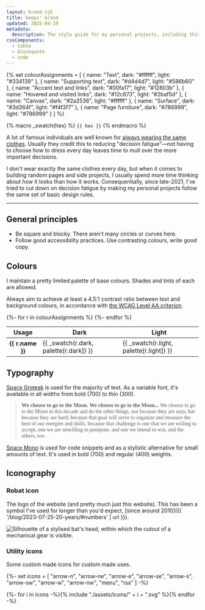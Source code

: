 ```yaml
---
layout: brand.njk
title: beeps' brand
updated: 2025-04-19
metadata:
  description: The style guide for my personal projects, including this website.
cssComponents:
  - table
  - blockquote
  - code
---
```


{% set colourAssignments = [
  { name: "Text", dark: "#ffffff", light: "#334139" },
  { name: "Supporting text", dark: "#d4d4d7", light: "#586b60" },
  { name: "Accent text and links", dark: "#00fa17", light: "#12803b" },
  { name: "Hovered and visited links", dark: "#12c873", light: "#2baf5d" },
  { name: "Canvas", dark: "#2a2536", light: "#ffffff" },
  { name: "Surface", dark: "#3d364f", light: "#f4f3f7" },
  { name: "Page furniture", dark: "#786999", light: "#786999" }
] %}

<style>
:root {
  {%- for n, c in palette %}
  --brand-color-{{ n }}: {{ c }};
  {%- endfor %}
}
</style>

{% macro _swatch(hex) %}
<span class="pageSwatch">
<span class="pageSwatch_preview" style="background-color: {{ hex }};"></span>
<code class="kimCode">{{ hex }}</code>
</span>
{% endmacro %}

A lot of famous individuals are well known for [always wearing the same clothes](https://edition.cnn.com/2015/10/09/world/gallery/decision-fatigue-same-clothes/index.html). Usually they credit this to reducing "decision fatigue"—not having to choose how to dress every day leaves time to mull over the more important decisions.

I don't wear exactly the same clothes every day, but when it comes to building random pages and side projects, I usually spend more time thinking about how it looks than how it works. Consequentially, since late-2021, I've tried to cut down on decision fatigue by making my personal projects follow the same set of basic design rules.

---

## General principles

- Be square and blocky. There aren't many circles or curves here.
- Follow good accessibility practices. Use contrasting colours, write good copy.

## Colours

I maintain a pretty limited palette of base colours. Shades and tints of each are allowed.

Always aim to achieve at least a 4.5:1 contrast ratio between text and background colours, in accordance with [the WCAG Level AA criterion](https://www.w3.org/WAI/WCAG21/Understanding/contrast-minimum.html).

<table class="kimTable">
  <thead class="kimTable_head">
    <tr class="kimTable_row">
      <th class="kimTable_header" scope="col">Usage</th>
      <th class="kimTable_header" scope="col">Dark</th>
      <th class="kimTable_header" scope="col">Light</th>
    </tr>
  </thead>
  <tbody class="kimTable_body">
    {%- for r in colourAssignments %}
    <tr class="kimTable_row">
      <th class="kimTable_header" scope="row">{{ r.name }}</th>
      <td class="kimTable_cell">{{ _swatch(r.dark, palette[r.dark]) }}</td>
      <td class="kimTable_cell">{{ _swatch(r.light, palette[r.light]) }}</td>
    </tr>
    {%- endfor %}
  </tbody>
</table>

## Typography

[Space Grotesk](https://fonts.google.com/specimen/Space+Grotesk) is used for the majority of text. As a variable font, it's available in all widths from bold (700) to thin (300).

> <div style="font-family:'Space Grotesk'"><span style="font-weight:700">We choose to go to the Moon. </span> <span style="font-weight:600">We choose to go to the Moon... </span><span style="font-weight:500">We choose to go to the Moon in this decade and do the other things, not because they are easy, but because they are hard; </span><span style="font-weight:400">because that goal will serve to organize and measure the best of our energies and skills,</span> <span style="font-weight:300">because that challenge is one that we are willing to accept, one we are unwilling to postpone, and one we intend to win, and the others, too.</span></div>

[Space Mono](https://fonts.google.com/specimen/Space+Mono) is used for code snippets and as a stylistic alternative for small amounts of text. It's used in bold (700) and regular (400) weights.

## Iconography

### Robat icon

The logo of the website (and pretty much just this website). This has been a symbol I've used for longer than you'd expect, [since around 2010]({{ '/blog/2023-07-25-20-years/#numbers' | url }}).

<div class="pageLogo">
  <img src="{{ '/assets/images/icons/favicon.svg' | url }}" alt="Silhouette of a stylised bat's head, within which the cutout of a mechanical gear is visible.">
</div>

### Utility icons

Some custom made icons for custom made uses.

{%- set icons = [
  "arrow-n",
  "arrow-ne",
  "arrow-e",
  "arrow-se",
  "arrow-s",
  "arrow-sw",
  "arrow-w",
  "arrow-nw",
  "menu",
  "rss"
] -%}

<div class="pageIconGrid">
{%- for i in icons -%}<span>{% include "./assets/icons/" + i + ".svg" %}</span>{% endfor -%}
</div>
